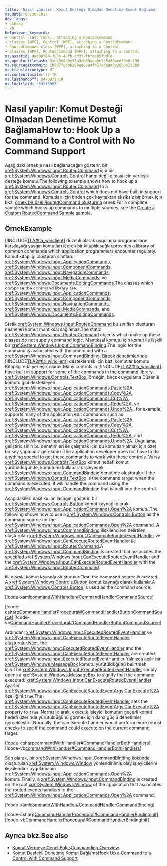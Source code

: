 ```yaml
---
title: 'Nasıl yapılır: Komut Desteği Olmadan Denetime Komut Bağlama'
ms.date: 03/30/2017
dev_langs:
- csharp
- vb
helpviewer_keywords:
- Control class [WPF], attaching a RoutedCommand
- classes [WPF], Control [WPF], attaching a RoutedCommand
- RoutedCommand class [WPF], attaching to a Control
- classes [WPF], RoutedCommand [WPF], attaching to a Control
ms.assetid: dad08f64-700b-46fb-ad3f-fbfee95f0dfe
ms.openlocfilehash: 3ae45c9a9e33a3cb53ada6e1e5430ae0f9e6c198
ms.sourcegitcommit: 5b6d778ebb269ee6684fb57ad69a8c28b06235b9
ms.translationtype: MT
ms.contentlocale: tr-TR
ms.lasthandoff: 04/08/2019
ms.locfileid: "59216983"
---
```

# <a name="how-to-hook-up-a-command-to-a-control-with-no-command-support"></a><span data-ttu-id="8d80a-102">Nasıl yapılır: Komut Desteği Olmadan Denetime Komut Bağlama</span><span class="sxs-lookup"><span data-stu-id="8d80a-102">How to: Hook Up a Command to a Control with No Command Support</span></span>
<span data-ttu-id="8d80a-103">Aşağıdaki örnek e nasıl bağlanacağını gösterir. bir <xref:System.Windows.Input.RoutedCommand> için bir <xref:System.Windows.Controls.Control> hangi değil olması için yerleşik desteğe komutu.</span><span class="sxs-lookup"><span data-stu-id="8d80a-103">The following example shows how to hook up a <xref:System.Windows.Input.RoutedCommand> to a <xref:System.Windows.Controls.Control> which does not have built in support for the command.</span></span>  <span data-ttu-id="8d80a-104">Komutları için birden çok kaynaktan eksiksiz bir örnek için bkz. [örnek bir özel RoutedCommand oluşturma](https://github.com/Microsoft/WPF-Samples/tree/master/Input%20and%20Commands/CustomRoutedCommand) örnek.</span><span class="sxs-lookup"><span data-stu-id="8d80a-104">For a complete sample which hooks up commands to multiple sources, see the [Create a Custom RoutedCommand Sample](https://github.com/Microsoft/WPF-Samples/tree/master/Input%20and%20Commands/CustomRoutedCommand) sample.</span></span>  
  
## <a name="example"></a><span data-ttu-id="8d80a-105">Örnek</span><span class="sxs-lookup"><span data-stu-id="8d80a-105">Example</span></span>  
 [!INCLUDE[TLA#tla_winclient](../../../../includes/tlasharptla-winclient-md.md)] <span data-ttu-id="8d80a-106">düzenli olarak uygulama programcıların karşılaştığı yaygın komutları içeren bir kitaplık sağlar.</span><span class="sxs-lookup"><span data-stu-id="8d80a-106">provides a library of common commands which application programmers encounter regularly.</span></span>  <span data-ttu-id="8d80a-107">Komut kitaplığı oluşturan sınıfları: <xref:System.Windows.Input.ApplicationCommands>, <xref:System.Windows.Input.ComponentCommands>, <xref:System.Windows.Input.NavigationCommands>, <xref:System.Windows.Input.MediaCommands>, ve <xref:System.Windows.Documents.EditingCommands>.</span><span class="sxs-lookup"><span data-stu-id="8d80a-107">The classes which comprise the command library are: <xref:System.Windows.Input.ApplicationCommands>, <xref:System.Windows.Input.ComponentCommands>, <xref:System.Windows.Input.NavigationCommands>, <xref:System.Windows.Input.MediaCommands>, and <xref:System.Windows.Documents.EditingCommands>.</span></span>  
  
 <span data-ttu-id="8d80a-108">Statik <xref:System.Windows.Input.RoutedCommand> bu sınıfları oluşturan nesneleri komut mantıksal sağlamaz.</span><span class="sxs-lookup"><span data-stu-id="8d80a-108">The static <xref:System.Windows.Input.RoutedCommand> objects which make up these classes do not supply command logic.</span></span>  <span data-ttu-id="8d80a-109">Mantıksal komutu için komut ile ilişkili bir <xref:System.Windows.Input.CommandBinding>.</span><span class="sxs-lookup"><span data-stu-id="8d80a-109">The logic for the command is associated with the command with a <xref:System.Windows.Input.CommandBinding>.</span></span>  <span data-ttu-id="8d80a-110">Birçok denetimlerinde [!INCLUDE[TLA2#tla_winclient](../../../../includes/tla2sharptla-winclient-md.md)] desteklemek için bazı komutlar komutu Kitaplığı'nda yerleşik olarak.</span><span class="sxs-lookup"><span data-stu-id="8d80a-110">Many controls in [!INCLUDE[TLA2#tla_winclient](../../../../includes/tla2sharptla-winclient-md.md)] have built in support for some of the commands in the command library.</span></span>  <xref:System.Windows.Controls.TextBox><span data-ttu-id="8d80a-111">, örneğin, birçok uygulama Düzenle komutu gibi destekleyen <xref:System.Windows.Input.ApplicationCommands.Paste%2A>, <xref:System.Windows.Input.ApplicationCommands.Copy%2A>, <xref:System.Windows.Input.ApplicationCommands.Cut%2A>, <xref:System.Windows.Input.ApplicationCommands.Redo%2A>, ve <xref:System.Windows.Input.ApplicationCommands.Undo%2A>.</span><span class="sxs-lookup"><span data-stu-id="8d80a-111">, for example, supports many of the application edit commands such as <xref:System.Windows.Input.ApplicationCommands.Paste%2A>, <xref:System.Windows.Input.ApplicationCommands.Copy%2A>, <xref:System.Windows.Input.ApplicationCommands.Cut%2A>, <xref:System.Windows.Input.ApplicationCommands.Redo%2A>, and <xref:System.Windows.Input.ApplicationCommands.Undo%2A>.</span></span>  <span data-ttu-id="8d80a-112">Uygulama geliştiricisinin bu denetimleri ile çalışmak için bu komutları almak için özel bir şey yapmanız gerekmez.</span><span class="sxs-lookup"><span data-stu-id="8d80a-112">The application developer does not have to do anything special to get these commands to work with these controls.</span></span>  <span data-ttu-id="8d80a-113">Varsa <xref:System.Windows.Controls.TextBox> komut hedefi komut yürütüldüğünde, komutunu kullanarak işleyecek <xref:System.Windows.Input.CommandBinding> denetime oluşturulur.</span><span class="sxs-lookup"><span data-stu-id="8d80a-113">If the <xref:System.Windows.Controls.TextBox> is the command target when the command is executed, it will handle the command using the <xref:System.Windows.Input.CommandBinding> that is built into the control.</span></span>  
  
 <span data-ttu-id="8d80a-114">Aşağıdakileri nasıl kullanılacağını gösterir. bir <xref:System.Windows.Controls.Button> komut kaynağı olarak <xref:System.Windows.Input.ApplicationCommands.Open%2A> komutu.</span><span class="sxs-lookup"><span data-stu-id="8d80a-114">The following shows how to use a <xref:System.Windows.Controls.Button> as the command source for the <xref:System.Windows.Input.ApplicationCommands.Open%2A> command.</span></span>  <span data-ttu-id="8d80a-115">A <xref:System.Windows.Input.CommandBinding> ilişkilendiren belirtilen oluşturulan <xref:System.Windows.Input.CanExecuteRoutedEventHandler> ve <xref:System.Windows.Input.CanExecuteRoutedEventHandler> ile <xref:System.Windows.Input.RoutedCommand>.</span><span class="sxs-lookup"><span data-stu-id="8d80a-115">A <xref:System.Windows.Input.CommandBinding> is created that associates the specified <xref:System.Windows.Input.CanExecuteRoutedEventHandler> and the <xref:System.Windows.Input.CanExecuteRoutedEventHandler> with the <xref:System.Windows.Input.RoutedCommand>.</span></span>  
  
 <span data-ttu-id="8d80a-116">İlk olarak, komut kaynağı oluşturulur.</span><span class="sxs-lookup"><span data-stu-id="8d80a-116">First, the command source is created.</span></span>  <span data-ttu-id="8d80a-117">A <xref:System.Windows.Controls.Button> komut kaynağı olarak kullanılır.</span><span class="sxs-lookup"><span data-stu-id="8d80a-117">A <xref:System.Windows.Controls.Button> is used as the command source.</span></span>  
  
 [!code-xaml[commandWithHandler#CommandHandlerCommandSource](~/samples/snippets/csharp/VS_Snippets_Wpf/commandWithHandler/CSharp/Window1.xaml#commandhandlercommandsource)]  
  
 [!code-csharp[CommandHandlerProcedural#CommandHandlerButtonCommandSource](~/samples/snippets/csharp/VS_Snippets_Wpf/CommandHandlerProcedural/CSharp/Window1.xaml.cs#commandhandlerbuttoncommandsource)]
 [!code-vb[CommandHandlerProcedural#CommandHandlerButtonCommandSource](~/samples/snippets/visualbasic/VS_Snippets_Wpf/CommandHandlerProcedural/visualbasic/window1.xaml.vb#commandhandlerbuttoncommandsource)]  
  
 <span data-ttu-id="8d80a-118">Ardından, <xref:System.Windows.Input.ExecutedRoutedEventHandler> ve <xref:System.Windows.Input.CanExecuteRoutedEventHandler> oluşturulur.</span><span class="sxs-lookup"><span data-stu-id="8d80a-118">Next, the <xref:System.Windows.Input.ExecutedRoutedEventHandler> and the <xref:System.Windows.Input.CanExecuteRoutedEventHandler> are created.</span></span>  <span data-ttu-id="8d80a-119"><xref:System.Windows.Input.ExecutedRoutedEventHandler> Yalnızca açılır bir <xref:System.Windows.MessageBox> komutu yürütüldüğünü belirtmek için.</span><span class="sxs-lookup"><span data-stu-id="8d80a-119">The <xref:System.Windows.Input.ExecutedRoutedEventHandler> simply opens a <xref:System.Windows.MessageBox> to signify that the command executed.</span></span>  <span data-ttu-id="8d80a-120"><xref:System.Windows.Input.CanExecuteRoutedEventHandler> Ayarlar <xref:System.Windows.Input.CanExecuteRoutedEventArgs.CanExecute%2A> özelliğini `true`.</span><span class="sxs-lookup"><span data-stu-id="8d80a-120">The <xref:System.Windows.Input.CanExecuteRoutedEventHandler> sets the <xref:System.Windows.Input.CanExecuteRoutedEventArgs.CanExecute%2A> property to `true`.</span></span>  <span data-ttu-id="8d80a-121">Normal olarak, execute işleyici komutun geçerli komut hedefi üzerinde yürütüldüğünü görmek için daha güçlü denetimler gerçekleştirir.</span><span class="sxs-lookup"><span data-stu-id="8d80a-121">Normally, the can execute handler would perform more robust checks to see if the command could execute on the current command target.</span></span>  
  
 [!code-csharp[commandWithHandler#CommandHandlerBothHandlers](~/samples/snippets/csharp/VS_Snippets_Wpf/commandWithHandler/CSharp/Window1.xaml.cs#commandhandlerbothhandlers)]
 [!code-vb[commandWithHandler#CommandHandlerBothHandlers](~/samples/snippets/visualbasic/VS_Snippets_Wpf/commandWithHandler/VisualBasic/Window1.xaml.vb#commandhandlerbothhandlers)]  
  
 <span data-ttu-id="8d80a-122">Son olarak, bir <xref:System.Windows.Input.CommandBinding> kökünde oluşturulan <xref:System.Windows.Window> yönlendirilmiş olay işleyicilerini ilişkilendirir uygulamanın <xref:System.Windows.Input.ApplicationCommands.Open%2A> komutu.</span><span class="sxs-lookup"><span data-stu-id="8d80a-122">Finally, a <xref:System.Windows.Input.CommandBinding> is created on the root <xref:System.Windows.Window> of the application that associates the routed events handlers to the <xref:System.Windows.Input.ApplicationCommands.Open%2A> command.</span></span>  
  
 [!code-xaml[commandWithHandler#CommandHandlerCommandBinding](~/samples/snippets/csharp/VS_Snippets_Wpf/commandWithHandler/CSharp/Window1.xaml#commandhandlercommandbinding)]  
  
 [!code-csharp[CommandHandlerProcedural#CommandHandlerBindingInit](~/samples/snippets/csharp/VS_Snippets_Wpf/CommandHandlerProcedural/CSharp/Window1.xaml.cs#commandhandlerbindinginit)]
 [!code-vb[CommandHandlerProcedural#CommandHandlerBindingInit](~/samples/snippets/visualbasic/VS_Snippets_Wpf/CommandHandlerProcedural/visualbasic/window1.xaml.vb#commandhandlerbindinginit)]  
  
## <a name="see-also"></a><span data-ttu-id="8d80a-123">Ayrıca bkz.</span><span class="sxs-lookup"><span data-stu-id="8d80a-123">See also</span></span>

- [<span data-ttu-id="8d80a-124">Komut Vermeye Genel Bakış</span><span class="sxs-lookup"><span data-stu-id="8d80a-124">Commanding Overview</span></span>](commanding-overview.md)
- [<span data-ttu-id="8d80a-125">Komut Destekli Denetime Komut Bağlama</span><span class="sxs-lookup"><span data-stu-id="8d80a-125">Hook Up a Command to a Control with Command Support</span></span>](how-to-hook-up-a-command-to-a-control-with-command-support.md)
